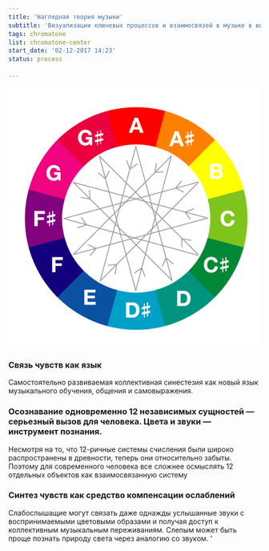 ```yaml
---
title: 'Наглядная теория музыки'
subtitle: 'Визуализации ключевых процессов и взаимосвязей в музыке в виде схем, диаграмм и интерактивных обучающих материалов.'
tags: chromatone
list: chromatone-center
start_date: '02-12-2017 14:23'
status: process

---
```


![](./chromatic-a@2x.png)

### Связь чувств как язык
Самостоятельно развиваемая коллективная синестезия как новый язык музыкального обучения, общения и самовыражения.

### Осознавание одновременно 12 независимых сущностей — серьезный вызов для человека. Цвета и звуки — инструмент познания.

Несмотря на то, что 12-ричные системы счисления были широко распространены в древности, теперь они относительно забыты. Поэтому для современного человека все сложнее осмыслять 12 отдельных объектов как взаимосвязанную систему

### Синтез чувств как средство компенсации ослаблений
Слабослышащие могут связать даже однажды услышанные звуки с воспринимаемыми цветовыми образами и получая доступ к коллективным музыкальным переживаниям. Слепым может быть проще познать природу света через аналогию со звуком. '
